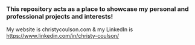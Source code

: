 ### This repository acts as a place to showcase my personal and professional projects and interests! 

My website is christycoulson.com & my LinkedIn is https://www.linkedin.com/in/christy-coulson/
